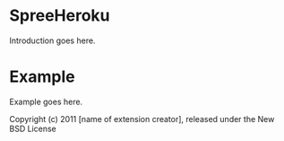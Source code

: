 SpreeHeroku
===========

Introduction goes here.


Example
=======

Example goes here.


Copyright (c) 2011 [name of extension creator], released under the New BSD License
